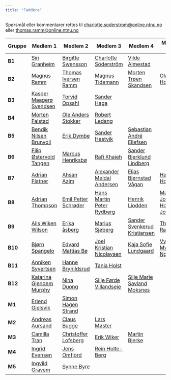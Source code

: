 ```yaml
---
title: "Faddere"
---
```


Spørsmål eller kommentarer rettes til [charlotte.soderstrom@online.ntnu.no](mailto:charlotte.soderstrom@online.ntnu.no) eller [thomas.ramm@online.ntnu.no](mailto:thomas.ramm@online.ntnu.no)  

|  Gruppe | Medlem 1 | Medlem 2 | Medlem 3 | Medlem 4 | Medlem 5 | Medlem 6 |
|  ------ | ------ | ------ | ------ | ------ | ------ | ------ |
|  **B1** | [Siri Granheim](https://online.ntnu.no/profile/view/siriframboise/) | [Birgitte Swensson](https://online.ntnu.no/profile/view/birgitbs/) | [Charlotte Söderström](https://online.ntnu.no/profile/view/cmrisbak/) | [Vilde Almestad](https://online.ntnu.no/profile/view/vildealm/) |  |  |
|  **B2** | [Magnus Ramm](https://online.ntnu.no/profile/view/magnram/) |  [Thomas Iversen Ramm](https://online.ntnu.no/profile/view/ramm/)  | [Magnus Tidemann ](https://online.ntnu.no/profile/view/tidemann/) | [Morten Trøen Skandsen](https://online.ntnu.no/profile/view/mortenmts/) | [Ola Holde](https://online.ntnu.no/profile/view/olahold/) | [Ola Johannessen Kruge](https://online.ntnu.no/profile/view/okruge/) |
|  **B3** | [Kasper Maagerø Svendsen](https://online.ntnu.no/profile/view/kasperms/) | [Torvid Opsahl](https://online.ntnu.no/profile/view/torvido/) | [Sander Haga](https://online.ntnu.no/profile/view/beepbeep/) |  |  |  |
|  **B4** | [Morten Falstad](https://online.ntnu.no/profile/view/mortenfa/) | [Ole Anders Stokker](https://online.ntnu.no/profile/view/frozenlight/) | [Robert Ledang](https://online.ntnu.no/profile/view/ledda/) |  |  |  |
|  **B5** | [Bendik Nilsen Brunvoll](https://online.ntnu.no/profile/view/lisjpjotten/) | [Erik Dymbe](https://online.ntnu.no/profile/view/dymbe/) | [Sander Hestvik](https://online.ntnu.no/profile/view/sandeh/) | [Sebastian André Ellefsen](https://online.ntnu.no/profile/view/sellef/) |  |  |
|  **B6** | [Filip Østervold Tangen](https://online.ntnu.no/profile/view/filiptangen/) | [Marcus Henriksbø](https://online.ntnu.no/profile/view/marcusonline/) | [Rafi Khajeh](https://online.ntnu.no/profile/view/tehrafi/) | [Sander Bjerklund Lindberg](https://online.ntnu.no/profile/view/sanderlindberg/) |  |  |
|  **B7** | [Adrian Flatner](https://online.ntnu.no/profile/view/adrianrflatner/) | [Ahsan Azim](https://online.ntnu.no/profile/view/ahsanazimm/) | [Alexander Meldal Andersen](https://online.ntnu.no/profile/view/mittbrukernavn/) | [Elias Bjørnstad Vågan](https://online.ntnu.no/profile/view/eliasbv/) | [Halvor Horge](https://online.ntnu.no/profile/view/horge/) | [Tor berre](https://online.ntnu.no/profile/view/tortb/) |
|  **B8** | [Adrian Thompson](https://online.ntnu.no/profile/view/adrianht/) | [Emil Petter Schrøder](https://online.ntnu.no/profile/view/emilps/) | [Hans Martin Peter Rydberg](https://online.ntnu.no/profile/view/hmrydber/) | [Henrik Liodden](https://online.ntnu.no/profile/view/haattis/) | [Marius Johan Holm Johansen](https://online.ntnu.no/profile/view/hvalstorm/) |  |
|  **B9** | [Alis Wiken Wilson](https://online.ntnu.no/profile/view/alisww/) | [Erika åsberg](https://online.ntnu.no/profile/view/erika/) | [Marius Sjøberg](https://online.ntnu.no/profile/view/marius/) | [Sander Svenkerud Kristiansen](https://online.ntnu.no/profile/view/sanderkristiansen/) | [Thomas Ramirez](https://online.ntnu.no/profile/view/dondiez/) |  |
|  **B10** | [Bjørn Spangelo](https://online.ntnu.no/profile/view/bjornhsp/) | [Edvard Mattias Bø](https://online.ntnu.no/profile/view/edvardmb/) | [Joel Kristian Nicolaysen](https://online.ntnu.no/profile/view/joelnicolaysen/) | [Kaja Sofie Lundgaard](https://online.ntnu.no/profile/view/kajasl/) | [Vy Thi My Nguyen](https://online.ntnu.no/profile/view/vtnguyen/) |  |
|  **B11** | [Anniken Syvertsen](https://online.ntnu.no/profile/view/annikers/) | [Hanne Brynildsrud](https://online.ntnu.no/profile/view/hannbry/) | [Tania Holst](https://online.ntnu.no/profile/view/taniarh/) |  |  |  |
|  **B12** | [Katarina Gjendem Murphy](https://online.ntnu.no/profile/view/katarina/) | [Nina Duong](https://online.ntnu.no/profile/view/ninadu/) | [Silje Førde Villandseie](https://online.ntnu.no/profile/view/siljefv/) | [Silje Marie Savland Moksnes](https://online.ntnu.no/profile/view/siljemariemoksnes/) |  |  |
|  **M1** | [Erlend Gjelsvik](https://online.ntnu.no/profile/view/erlendgj/) | [Simon Hagen Strand](https://online.ntnu.no/profile/view/kakedrage/) |  |  |  |  |
|  **M2** | [Andreas Aursand](https://online.ntnu.no/profile/view/aaursand/) | [Claus Bugge](https://online.ntnu.no/profile/view/clausbugge/) | [Lars Møster](https://online.ntnu.no/profile/view/elgeneinar/) |  |  |  |
|  **M3** | [Camilla Tran](https://online.ntnu.no/profile/view/camlo/) | [Christoffer Lofsberg](https://online.ntnu.no/profile/view/chrlofs/) | [Erik Wiker](https://online.ntnu.no/profile/view/erikwik/) | [Martin Bjerke](https://online.ntnu.no/profile/view/bjerke/) |  |  |
|  **M4** | [Ingrid Evensen](https://online.ntnu.no/profile/view/ingriev/) | [Jens Omfjord](https://online.ntnu.no/profile/view/jomfjord/) | [Rein Holte-Berg](https://online.ntnu.no/profile/view/xtoptip/) |  |  |  |
|  **M5** | [Ingvild Gravem](https://online.ntnu.no/profile/view/ingvildlg/) | [Synne Byre](https://online.ntnu.no/profile/view/synnebyre/) |  |  |  |  |